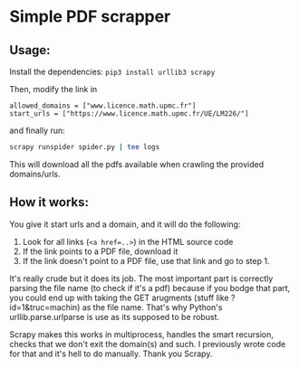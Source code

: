 # Simple PDF scrapper

## Usage:

Install the dependencies: `pip3 install urllib3 scrapy`

Then, modify the link in 

```python3
allowed_domains = ["www.licence.math.upmc.fr"]
start_urls = ["https://www.licence.math.upmc.fr/UE/LM226/"]
```

and finally run:

```bash
scrapy runspider spider.py | tee logs
```

This will download all the pdfs available when crawling the provided domains/urls.

## How it works:

You give it start urls and a domain, and it will do the following:

1. Look for all links (`<a href=..>`) in the HTML source code
2. If the link points to a PDF file, download it
3. If the link doesn't point to a PDF file, use that link and go to step 1.

It's really crude but it does its job. The most important part is correctly 
parsing the file name (to check if it's a pdf) because if you bodge that part,
you could end up with taking the GET arugments (stuff like ?id=1&truc=machin)
as the file name. That's why Python's urllib.parse.urlparse is use as its supposed
to be robust.

Scrapy makes this works in multiprocess, handles the smart recursion, checks that we 
don't exit the domain(s) and such. I previously wrote code for that and it's hell to 
do manually. Thank you Scrapy.

